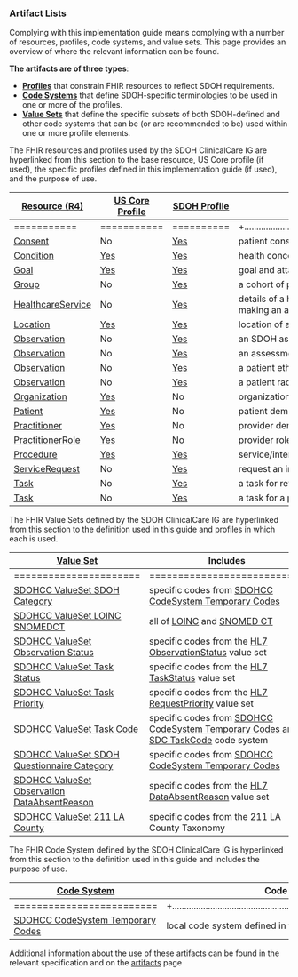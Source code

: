 ###  Artifact Lists

Complying with this implementation guide means complying with a number of resources, profiles, code systems, and value sets. This page provides an overview of where the relevant information can be found.

**The artifacts are of three types**:

* 	**[Profiles](http://www.hl7.org/fhir/profiling.html)** that constrain FHIR resources to reflect SDOH requirements.
* 	**[Code Systems](http://www.hl7.org/fhir/terminologies-systems.html)** that define SDOH-specific terminologies to be used in one or more of the profiles.
* 	**[Value Sets](http://www.hl7.org/fhir/terminologies-valuesets.html)** that define the specific subsets of both SDOH-defined and other code systems that can be (or are recommended to be) used within one or more profile elements.

The FHIR resources and profiles used by the SDOH ClinicalCare IG are hyperlinked from this section to the base resource, US Core profile (if used), the specific profiles defined in this implementation guide (if used), and the purpose of use.

| [Resource (R4)  ](http://hl7.org/fhir/)                      | [US Core Profile  ](http://{{site.data.fhir.ver.uscore}}/index.html) | [SDOH  Profile](artifacts.html)                              | Used to exchange                                             |
| ------------------- | ------------------- | ----------------- | ------------------------------------------------------------------------- |
| =========== | =========== | ========== | +.................................................................................................................................+ |
| [Consent]( http://hl7.org/fhir/consent.html)                 | No                                                           | [Yes](StructureDefinition-SDOHCC-Consent.html)               | patient consent to share information                         |
| [Condition]( http://hl7.org/fhir/condition.html)             | [Yes](http://hl7.org/fhir/us/core/StructureDefinition-us-core-condition.html) | [Yes](StructureDefinition-SDOHCC-Condition.html)             | health concerns, problems, diagnoses                         |
| [Goal](http://hl7.org/fhir/goal.html)                        | [Yes](http://hl7.org/fhir/us/core/StructureDefinition-us-core-goal.html) | [Yes](StructureDefinition-SDOHCC-Goal.html)                  | goal and attainment specified for or by the patient          |
| [Group]( http://hl7.org/fhir/group.html)                     | No                                                           | [Yes](StructureDefinition-SDOHCC-Group.html)                 | a cohort of patients with a common characteristic            |
| [HealthcareService]( http://hl7.org/fhir/healthcareservice.html)               | No                                                           | [Yes](StructureDefinition-SDOHCC-HealthcareService.html)                 | details of a healthcare service available at a location and the telecom for making an appointment                  |
| [Location]( http://hl7.org/fhir/location.html)               | [Yes](http://hl7.org/fhir/us/core/StructureDefinition-us-core-location.html) | [Yes](StructureDefinition-SDOHCC-Location.html)           | location of an organization                                  |
| [Observation]( http://hl7.org/fhir/Observation.html)         | No                                                           | [Yes](StructureDefinition-SDOHCC-ObservationAssessment.html) | an SDOH assessment based on a provider and patient interaction |
| [Observation]( http://hl7.org/fhir/Observation.html)         | No                                                           | [Yes](StructureDefinition-SDOHCC-ObservationScreeningResponse.html) | an assessment tool question and answer                       |
| [Observation]( http://hl7.org/fhir/Observation.html)         | No                                                           | [Yes](StructureDefinition-SDOHCC-ObservationEthnicityOMB.html) | a patient ethnicity observation                |
| [Observation]( http://hl7.org/fhir/Observation.html)         | No                                                           | [Yes](StructureDefinition-SDOHCC-ObservationRaceOMB.html) | a patient race observation                    |
| [Organization]( http://hl7.org/fhir/organization.html)       | [Yes](http://hl7.org/fhir/us/core/StructureDefinition-us-core-organization.html) | No                                                           | organization demographics                                    |
| [Patient]( http://hl7.org/fhir/patient.html)                 | [Yes](http://hl7.org/fhir/us/core/StructureDefinition-us-core-patient.html) | No                                                           | patient demographics                                         |
| [Practitioner]( http://hl7.org/fhir/practitioner.html)       | [Yes](http://hl7.org/fhir/us/core/StructureDefinition-us-core-practitioner.html) | No                                                           | provider demographics                                        |
| [PractitionerRole]( http://hl7.org/fhir/PractitionerRole.html) | [Yes](http://{{site.data.fhir.ver.uscore}}/StructureDefinition-us-core-practitionerrole.html) | No                                                           | provider role                                                |
| [Procedure]( http://hl7.org/fhir/procedure.html)             | [Yes](http://hl7.org/fhir/us/core/StructureDefinition-us-core-procedure.html) | [Yes](StructureDefinition-SDOHCC-Procedure.html)             | service/intervention delivered to a patient                  |
| [ServiceRequest]( http://hl7.org/fhir/ServiceRequest.html)   | No                                                           | [Yes](StructureDefinition-SDOHCC-ServiceRequest.html)        | request an intervention or referral                          |
| [Task]( http://hl7.org/fhir/Task.html)                       | No                                                           | [Yes](StructureDefinition-SDOHCC-TaskForReferralManagement.html)                | a task for referral management                             |
| [Task]( http://hl7.org/fhir/Task.html)                       | No                                                           | [Yes](StructureDefinition-SDOHCC-TaskForPatient.html)                  |  a task for a patient                    |




The FHIR Value Sets defined by the SDOH ClinicalCare IG are hyperlinked from this section to the definition used in this guide and profiles in which each is used.



| [Value Set  ]( http://www.hl7.org/fhir/terminologies-valuesets.html/) | Includes                                                     | Used By                                                      |
| -------------------------------------- | ---------------------------------------------- | ------------------------------------------------------------------------------------------------ |
| ====================== | =========================== | +............................................................................................................................................................................+ |
| [SDOHCC ValueSet SDOH Category]( ValueSet-SDOHCC-ValueSetSDOHCategory.html) | specific codes from [SDOHCC CodeSystem Temporary Codes ](CodeSystem-SDOHCC-CodeSystemTemporaryCodes.html) | [SDOHCC Condition](StructureDefinition-SDOHCC-Condition.html), [SDOHCC Goal](StructureDefinition-SDOHCC-Goal.html), [SDOHCC Observation Assessment](StructureDefinition-SDOHCC-ObservationAssessment.html), [SDOHCC Observation Screening Response](StructureDefinition-SDOHCC-ObservationScreeningResponse.html), [SDOHCC ServiceRequest](StructureDefinition-SDOHCC-ServiceRequest.html), and [SDOHCC Procedure](StructureDefinition-SDOHCC-Procedure.html) |
| [SDOHCC ValueSet LOINC SNOMEDCT]( ValueSet-SDOHCC-ValueSetLOINCSNOMEDCT.html) | all of [LOINC](http://loinc.org/) and [SNOMED CT](http://www.snomed.org/) | [SDOHCC Goal](StructureDefinition-SDOHCC-Goal.html) and [SDOHCC Observation Assessment](StructureDefinition-SDOHCC-ObservationAssessment.html) |
| [SDOHCC ValueSet Observation Status]( ValueSet-SDOHCC-ValueSetObservationStatus.html) | specific codes from the [HL7 ObservationStatus](http://hl7.org/fhir/R4/codesystem-observation-status.html) value set | [ SDOHCC Observation Screening Response](StructureDefinition-SDOHCC-ObservationScreeningResponse.html) |
| [SDOHCC ValueSet Task Status]( ValueSet-SDOHCC-ValueSetTaskStatus.html) | specific codes from the [HL7 TaskStatus](http://hl7.org/fhir/R4/codesystem-task-status.html) value set | [ SDOHCC Task For Patient](StructureDefinition-SDOHCC-TaskForPatient.html) |
| [SDOHCC ValueSet Task Priority]( ValueSet-SDOHCC-ValueSetTaskPriority.html) | specific codes from the [HL7 RequestPriority](http://hl7.org/fhir/R4/codesystem-request-priority.html) value set | [ SDOHCC Task For Patient](StructureDefinition-SDOHCC-TaskForPatient.html) |
| [SDOHCC ValueSet Task Code]( ValueSet-SDOHCC-ValueSetTaskCode.html) | specific codes from [SDOHCC CodeSystem Temporary Codes ](CodeSystem-SDOHCC-CodeSystemTemporaryCodes.html) and [SDC TaskCode]( http://hl7.org/fhir/uv/sdc/CodeSystem/temp) code system | [ SDOHCC Task For Patient](StructureDefinition-SDOHCC-TaskForPatient.html) |
| [SDOHCC ValueSet SDOH Questionnaire Category]( ValueSet-SDOHCC-ValueSetSDOHQuestionnaireCategory.html) | specific codes from [SDOHCC CodeSystem Temporary Codes ](CodeSystem-SDOHCC-CodeSystemTemporaryCodes.html) | [ SDOHCC Task For Patient](StructureDefinition-SDOHCC-TaskForPatient.html) |
| [SDOHCC ValueSet Observation DataAbsentReason]( ValueSet-SDOHCC-ValueSetObservationDataAbsentReason.html) | specific codes from the [HL7 DataAbsentReason](http://hl7.org/fhir/R4/codesystem-data-absent-reason.html) value set | [ SDOHCC Observation Ethnicity OMB](StructureDefinition-SDOHCC-ObservationEthnicityOMB.html) and [ SDOHCC Observation Race OMB](StructureDefinition-SDOHCC-ObservationRaceOMB.html) |
| [SDOHCC ValueSet 211 LA County]( ValueSet-SDOHCC-ValueSet211LACounty.html) | specific codes from the 211 LA County Taxonomy| [SDOHCC ServiceRequest](StructureDefinition-SDOHCC-ServiceRequest.html), and [SDOHCC Procedure](StructureDefinition-SDOHCC-Procedure.html) |



The FHIR Code System defined by the SDOH ClinicalCare IG is hyperlinked from this section to the definition used in this guide and includes the purpose of use.



| [Code System  ]( http://www.hl7.org/fhir/terminologies-systems.html/) | Code System Use                                              |
| ------------------------------------------- | --------------------------------------------------------------- |
| ========================= | +..............................................................................................................+ |
| [SDOHCC CodeSystem Temporary Codes]( CodeSystem-SDOHCC-CodeSystemTemporaryCodes.html) | local code system defined in the context of this IG          |



Additional information about the use of these artifacts can be found in the relevant specification and on the [artifacts](artifacts.html) page